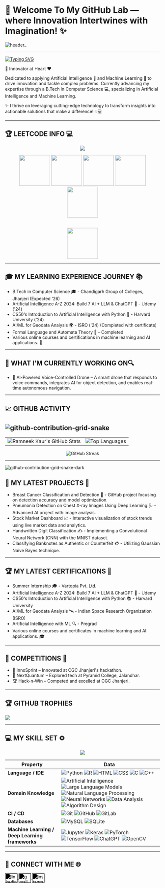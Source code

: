 # 🌟 Welcome To My GitHub Lab — where Innovation Intertwines with Imagination! ✨ </h1>

![header_](https://github.com/user-attachments/assets/a3869a1b-ceac-4184-9d5a-34abc80e51ac)

---
[![Typing SVG](https://readme-typing-svg.demolab.com?font=Fira+Code&duration=4500&pause=900&width=435&lines=Hi+there!+%E2%9C%A8+I+am+Ramneek+Kaur+%E2%9C%A8;Welcome+to+my+profile!+%F0%9F%92%BB;Always+learning+new+things+%F0%9F%8F%86)](https://git.io/typing-svg)

🚀 Innovator at Heart ❤️

Dedicated to applying Artificial Intelligence 🤖 and Machine Learning 🧠 to drive innovation and tackle complex problems. Currently advancing my expertise through a B.Tech in Computer Science 💻, specializing in Artificial Intelligence and Machine Learning.

✨ I thrive on leveraging cutting-edge technology to transform insights into actionable solutions that make a difference! 💡💻

---

## 🏆 LEETCODE INFO 💻

<p align="center">
  <img src="https://leetcard.jacoblin.cool/RamneekK?theme=dark">
</p>


<p align="center">
  <img src="https://assets.leetcode.com/static_assets/marketing/202502.gif" width="100" height="100">
  <img src="https://assets.leetcode.com/static_assets/others/2550.gif" width="100" height="100">
  <img src="https://assets.leetcode.com/static_assets/marketing/202503.gif" width="100" height="100">
  <img src="https://assets.leetcode.com/static_assets/others/25100.gif" width="100" height="100">
  <img src="https://assets.leetcode.com/static_assets/marketing/202504.gif" width="100" height="100">
  <br>
  <br>
  <br>
  
  <img src="https://assets.leetcode.com/static_assets/others/LeetCode_75.gif" width="100" height="100">

</p>

---

## 🎓 MY LEARNING EXPERIENCE JOURNEY 📚
- B.Tech in Computer Science 🎓 - Chandigarh Group of Colleges, Jhanjeri (Expected '26)
- Artificial Intelligence A-Z 2024: Build 7 AI + LLM & ChatGPT 🧠 - Udemy ('24)
- CS50's Introduction to Artificial Intelligence with Python 🍏 - Harvard University ('24)
- AI/ML for Geodata Analysis 🌍 - ISRO ('24) (Completed with certificate)
- Formal Language and Automata Theory 📖 - Completed
- Various online courses and certifications in machine learning and AI applications. 🎉
  
---


## 👷 WHAT I'M CURRENTLY WORKING ON🔍
- 🚁 AI-Powered Voice-Controlled Drone – A smart drone that responds to voice commands, integrates AI for object detection, and enables real-time autonomous navigation.
  
---

## 📈 GITHUB ACTIVITY

![github-contribution-grid-snake](https://github.com/user-attachments/assets/529240fc-34ce-4676-ab40-970f0592ae7a)
---
<table>
  <tr>
    <td>
      <img src="https://github-readme-stats.vercel.app/api?username=Ramneek82810&show_icons=true&theme=radical" alt="Ramneek Kaur's GitHub Stats" />
    </td>
    <td>
      <img src="https://github-readme-stats.vercel.app/api/top-langs/?username=Ramneek82810&layout=normal&theme=radical" alt="Top Languages" />
    </td>
  </tr>
</table>

<p align="center">
  <img src="https://github-readme-streak-stats.herokuapp.com/?user=Ramneek82810&theme=radical" alt="GitHub Streak" />
</p>

---
![github-contribution-grid-snake-dark](https://github.com/user-attachments/assets/a922d272-39ca-47fa-9103-383b221c4ede)




## 🌱 MY LATEST PROJECTS 🚀
- Breast Cancer Classification and Detection 🧬 - GitHub project focusing on detection accuracy and model optimization.
- Pneumonia Detection on Chest X-ray Images Using Deep Learning 🩺 - Advanced AI project with image analysis.
- Stock Market Dashboard 📈 - Interactive visualization of stock trends using live market data and analytics.
- Handwritten Digit Classification ✍️ - Implementing a Convolutional Neural Network (CNN) with the MNIST dataset.
- Classifying Banknotes as Authentic or Counterfeit 💳 - Utilizing Gaussian Naive Bayes technique.
---

## 🏆 MY LATEST CERTIFICATIONS 📜

- Summer Internship 🎓 - Vartopia Pvt. Ltd. 
- Artificial Intelligence A-Z 2024: Build 7 AI + LLM & ChatGPT 🥇 - Udemy
- CS50's Introduction to Artificial Intelligence with Python 📚 - Harvard University
- AI/ML for Geodata Analysis 🛰 - Indian Space Research Organization (ISRO)
- Artificial Intelligence with ML 🔍 - Pregrad
- Various online courses and certificates in machine learning and AI applications. 🎓
---

## 🥇 COMPETITIONS 🎉

- 🌟 InnoSprint – Innovated at CGC Jhanjeri's hackathon.
- 🚀 NextQuantum – Explored tech at Pyramid College, Jalandhar.
- 🏆 Hack-n-Win – Competed and excelled at CGC Jhanjeri.
  
---

## 🏆 GITHUB TROPHIES
![](https://github-profile-trophy.vercel.app/?username=Ramneek82810&theme=radical&no-frame=false&no-bg=true&margin-w=4)

---

## 💻 MY SKILL SET ⚙️

<p align="center">
  <img src="https://img.shields.io/badge/TryHackMe-ramneek.kaur-0xD1.svg">
</p>


| **Property**                             | **Data**                                                                                                              |
|------------------------------------------|-----------------------------------------------------------------------------------------------------------------------|
| **Language / IDE**                       | ![Python](https://img.shields.io/badge/Python-3776AB?style=flat&logo=python&logoColor=white) ![R](https://img.shields.io/badge/R-276DC3?style=flat&logo=r) ![HTML](https://img.shields.io/badge/HTML5-E34F26?style=flat&logo=html5&logoColor=white) ![CSS](https://img.shields.io/badge/CSS3-1572B6?style=flat&logo=css3&logoColor=white) ![C](https://img.shields.io/badge/C-A8B9CC?style=flat&logo=c) ![C++](https://img.shields.io/badge/C++-00599C?style=flat&logo=cplusplus) |
| **Domain Knowledge**                     | ![Artificial Intelligence](https://img.shields.io/badge/Artificial%20Intelligence-065535?style=flat) ![Large Language Models](https://img.shields.io/badge/Large%20Language%20Models-065535?style=flat) ![Natural Language Processing](https://img.shields.io/badge/Natural%20Language%20Processing-065535?style=flat) ![Neural Networks](https://img.shields.io/badge/Neural%20Networks-065535?style=flat) ![Data Analysis](https://img.shields.io/badge/Data%20Analysis-065535?style=flat) ![Algorithm Design](https://img.shields.io/badge/Algorithm%20Design-065535?style=flat) |
| **CI / CD**                              | ![Git](https://img.shields.io/badge/Git-F05032?style=flat&logo=git) ![GitHub](https://img.shields.io/badge/GitHub-181717?style=flat&logo=github) ![GitLab](https://img.shields.io/badge/GitLab-FC6D26?style=flat&logo=gitlab) |
| **Databases**                            | ![MySQL](https://img.shields.io/badge/MySQL-4479A1?style=flat&logo=mysql) ![SQLite](https://img.shields.io/badge/SQLite-003B57?style=flat&logo=sqlite) |
| **Machine Learning / Deep Learning frameworks** | ![Jupyter](https://img.shields.io/badge/Jupyter-FA743E?style=flat&logo=jupyter) ![Keras](https://img.shields.io/badge/Keras-D00000?style=flat&logo=keras&logoColor=white) ![PyTorch](https://img.shields.io/badge/PyTorch-EE4C2C?style=flat&logo=pytorch) ![TensorFlow](https://img.shields.io/badge/TensorFlow-FF6F00?style=flat&logo=tensorflow) ![ChatGPT](https://img.shields.io/badge/ChatGPT-00A693?style=flat) ![OpenCV](https://img.shields.io/badge/OpenCV-5C3EE8?style=flat&logo=opencv) |

---

## 🤝 CONNECT WITH ME 🌐

<p align="left">
  <a href="https://www.linkedin.com/in/ramneek-kaur-1b6a6725a/" target="blank">
    <img align="center" src="https://cdn.jsdelivr.net/npm/simple-icons@v3/icons/linkedin.svg" alt="linkedin" height="30" width="40" style="filter: brightness(100) invert(1);"/>
  </a>
  <a href="mailto:ramneek82810@gmail.com" target="blank">
    <img align="center" src="https://cdn.jsdelivr.net/npm/simple-icons@v3/icons/gmail.svg" alt="gmail" height="30" width="40" style="filter: brightness(100) invert(1);"/>
  </a>
  <a href="https://www.instagram.com/ramneek_kaur_20/" target="blank">
    <img align="center" src="https://cdn.jsdelivr.net/npm/simple-icons@v3/icons/instagram.svg" alt="instagram" height="30" width="40" style="filter: brightness(100) invert(1);"/>
  </a>
</p>

